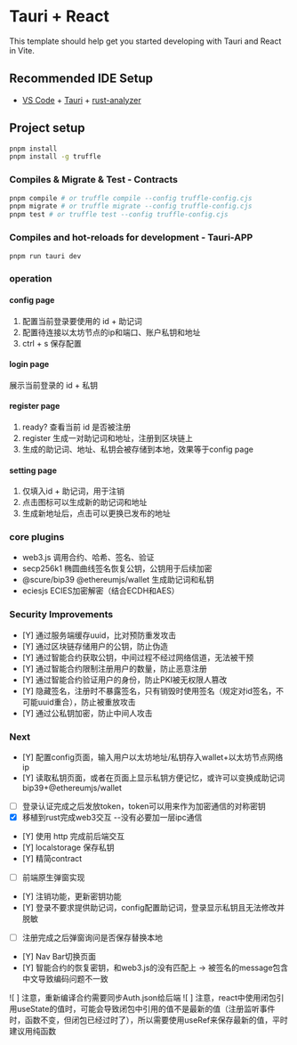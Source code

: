 # Tauri + React

This template should help get you started developing with Tauri and React in Vite.

## Recommended IDE Setup

- [VS Code](https://code.visualstudio.com/) + [Tauri](https://marketplace.visualstudio.com/items?itemName=tauri-apps.tauri-vscode) + [rust-analyzer](https://marketplace.visualstudio.com/items?itemName=rust-lang.rust-analyzer)


## Project setup

```bash
pnpm install
pnpm install -g truffle
```

### Compiles & Migrate & Test - Contracts

```bash
pnpm compile # or truffle compile --config truffle-config.cjs
pnpm migrate # or truffle migrate --config truffle-config.cjs
pnpm test # or truffle test --config truffle-config.cjs
```

### Compiles and hot-reloads for development - Tauri-APP

```bash
pnpm run tauri dev
```

### operation

#### config page 

1. 配置当前登录要使用的 id + 助记词
2. 配置待连接以太坊节点的ip和端口、账户私钥和地址
3. ctrl + s 保存配置

#### login page 

展示当前登录的 id + 私钥

#### register page 

1. ready? 查看当前 id 是否被注册
2. register 生成一对助记词和地址，注册到区块链上
3. 生成的助记词、地址、私钥会被存储到本地，效果等于config page

#### setting page 

1. 仅填入id + 助记词，用于注销
2. 点击图标可以生成新的助记词和地址
3. 生成新地址后，点击可以更换已发布的地址

### core plugins

- web3.js  调用合约、哈希、签名、验证
- secp256k1 椭圆曲线签名恢复公钥，公钥用于后续加密
- @scure/bip39 @ethereumjs/wallet 生成助记词和私钥
- eciesjs  ECIES加密解密（结合ECDH和AES）

### Security Improvements

- [Y] 通过服务端缓存uuid，比对预防重发攻击
- [Y] 通过区块链存储用户的公钥，防止伪造
- [Y] 通过智能合约获取公钥，中间过程不经过网络信道，无法被干预
- [Y] 通过智能合约限制注册用户的数量，防止恶意注册
- [Y] 通过智能合约验证用户的身份，防止PKI被无权限人篡改
- [Y] 隐藏签名，注册时不暴露签名，只有销毁时使用签名（规定对id签名，不可能uuid重合），防止被重放攻击
- [Y] 通过公私钥加密，防止中间人攻击

### Next 

- [Y] 配置config页面，输入用户以太坊地址/私钥存入wallet+以太坊节点网络ip
- [Y] 读取私钥页面，或者在页面上显示私钥方便记忆，或许可以变换成助记词 bip39+@ethereumjs/wallet
- [ ] 登录认证完成之后发放token，token可以用来作为加密通信的对称密钥
- [X] 移植到rust完成web3交互 --没有必要加一层ipc通信
- [Y] 使用 http 完成前后端交互
- [Y] localstorage 保存私钥
- [Y] 精简contract
- [ ] 前端原生弹窗实现
- [Y] 注销功能，更新密钥功能
- [Y] 登录不要求提供助记词，config配置助记词，登录显示私钥且无法修改并脱敏
- [ ] 注册完成之后弹窗询问是否保存替换本地
- [Y] Nav Bar切换页面
- [Y] 智能合约的恢复密钥，和web3.js的没有匹配上 -> 被签名的message包含中文导致编码问题不一致

![ ] 注意，重新编译合约需要同步Auth.json给后端
![ ] 注意，react中使用闭包引用useState的值时，可能会导致闭包中引用的值不是最新的值（注册监听事件时，函数不变，但闭包已经过时了），所以需要使用useRef来保存最新的值，平时建议用纯函数